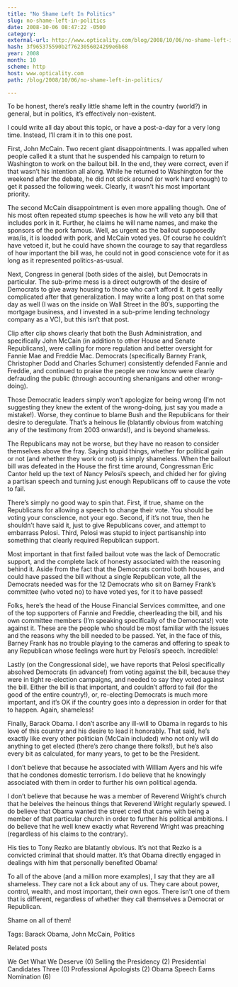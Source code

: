 ```yaml
---
title: "No Shame Left In Politics"
slug: no-shame-left-in-politics
date: 2008-10-06 08:47:22 -0500
category: 
external-url: http://www.opticality.com/blog/2008/10/06/no-shame-left-in-politics/
hash: 3f965375590b2f7623056024299e6b68
year: 2008
month: 10
scheme: http
host: www.opticality.com
path: /blog/2008/10/06/no-shame-left-in-politics/

---
```


To be honest, there’s really little shame left in the country (world?) in general, but in politics, it’s effectively non-existent.

I could write all day about this topic, or have a post-a-day for a very long time. Instead, I’ll cram it in to this one post.

First, John McCain. Two recent giant disappointments. I was appalled when people called it a stunt that he suspended his campaign to return to Washington to work on the bailout bill. In the end, they were correct, even if that wasn’t his intention all along. While he returned to Washington for the weekend after the debate, he did not stick around (or work hard enough) to get it passed the following week. Clearly, it wasn’t his most important priority.

The second McCain disappointment is even more appalling though. One of his most often repeated stump speeches is how he will veto any bill that includes pork in it. Further, he claims he will name names, and make the sponsors of the pork famous. Well, as urgent as the bailout supposedly was/is, it is loaded with pork, and McCain voted yes. Of course he couldn’t have vetoed it, but he could have shown the courage to say that regardless of how important the bill was, he could not in good conscience vote for it as long as it represented politics-as-usual.

Next, Congress in general (both sides of the aisle), but Democrats in particular. The sub-prime mess is a direct outgrowth of the desire of Democrats to give away housing to those who can’t afford it. It gets really complicated after that generalization. I may write a long post on that some day as well (I was on the inside on Wall Street in the 80’s, supporting the mortgage business, and I invested in a sub-prime lending technology company as a VC), but this isn’t that post.

Clip after clip shows clearly that both the Bush Administration, and specifically John McCain (in addition to other House and Senate Republicans), were calling for more regulation and better oversight for Fannie Mae and Freddie Mac. Democrats (specifically Barney Frank, Christopher Dodd and Charles Schumer) consistently defended Fannie and Freddie, and continued to praise the people we now know were clearly defrauding the public (through accounting shenanigans and other wrong-doing).

Those Democratic leaders simply won’t apologize for being wrong (I’m not suggesting they knew the extent of the wrong-doing, just say you made a mistake!). Worse, they continue to blame Bush and the Republicans for their desire to deregulate. That’s a heinous lie (blatantly obvious from watching any of the testimony from 2003 onwards!), and is beyond shameless.

The Republicans may not be worse, but they have no reason to consider themselves above the fray. Saying stupid things, whether for political gain or not (and whether they work or not) is simply shameless. When the bailout bill was defeated in the House the first time around, Congressman Eric Cantor held up the text of Nancy Pelosi’s speech, and chided her for giving a partisan speech and turning just enough Republicans off to cause the vote to fail.

There’s simply no good way to spin that. First, if true, shame on the Republicans for allowing a speech to change their vote. You should be voting your conscience, not your ego. Second, if it’s not true, then he shouldn’t have said it, just to give Republicans cover, and attempt to embarrass Pelosi. Third, Pelosi was stupid to inject partisanship into something that clearly required Republican support.

Most important in that first failed bailout vote was the lack of Democratic support, and the complete lack of honesty associated with the reasoning behind it. Aside from the fact that the Democrats control both houses, and could have passed the bill without a single Republican vote, all the Democrats needed was for the 12 Democrats who sit on Barney Frank’s committee (who voted no) to have voted yes, for it to have passed!

Folks, here’s the head of the House Financial Services committee, and one of the top supporters of Fannie and Freddie, cheerleading the bill, and his own committee members (I’m speaking specifically of the Democrats!) vote against it. These are the people who should be most familiar with the issues and the reasons why the bill needed to be passed. Yet, in the face of this, Barney Frank has no trouble playing to the cameras and offering to speak to any Republican whose feelings were hurt by Pelosi’s speech. Incredible!

Lastly (on the Congressional side), we have reports that Pelosi specifically absolved Democrats (in advance!) from voting against the bill, because they were in tight re-election campaigns, and needed to say they voted against the bill. Either the bill is that important, and couldn’t afford to fail (for the good of the entire country!), or, re-electing Democrats is much more important, and it’s OK if the country goes into a depression in order for that to happen. Again, shameless!

Finally, Barack Obama. I don’t ascribe any ill-will to Obama in regards to his love of this country and his desire to lead it honorably. That said, he’s exactly like every other politician (McCain included) who not only will do anything to get elected (there’s zero change there folks!), but he’s also every bit as calculated, for many years, to get to be the President.

I don’t believe that because he associated with William Ayers and his wife that he condones domestic terrorism. I do believe that he knowingly associated with them in order to further his own political agenda.

I don’t believe that because he was a member of Reverend Wright’s church that he beleives the heinous things that Reverend Wright regularly spewed. I do believe that Obama wanted the street cred that came with being a member of that particular church in order to further his political ambitions. I do believe that he well knew exactly what Reverend Wright was preaching (regardless of his claims to the contrary).

His ties to Tony Rezko are blatantly obvious. It’s not that Rezko is a convicted criminal that should matter. It’s that Obama directly engaged in dealings with him that personally benefited Obama!

To all of the above (and a million more examples), I say that they are all shameless. They care not a lick about any of us. They care about power, control, wealth, and most important, their own egos. There isn’t one of them that is different, regardless of whether they call themselves a Democrat or Republican.

Shame on all of them!


Tags: Barack Obama, John McCain, Politics

Related posts

We Get What We Deserve (0)
Selling the Presidency (2)
Presidential Candidates Three (0)
Professional Apologists (2)
Obama Speech Earns Nomination (6)

